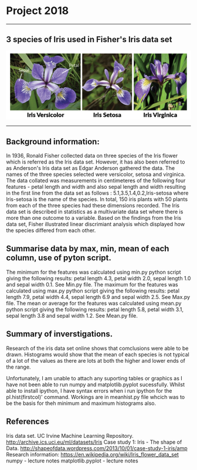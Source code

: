 # Project 2018
-------------------
## 3 species of Iris used in Fisher's Iris data set
![](irisimage.png)



-----------------------------
## Background information:

In 1936, Ronald Fisher collected data on three species of the Iris flower which is referred as the Iris data set. However, it has also been referred to as Anderson's Iris data set as Edgar Anderson gathered the data. The names of the three species selected were versicolor, setosa and virginica. The data collated was measurements in centimeteres of the following four features  - petal length and width and also sepal length and width resulting in the first line from the data set as follows : 5.1,3.5,1.4,0.2,Iris-setosa where Iris-setosa is the name of the species. In total, 150 iris plants with 50 plants from each of the three species had these dimensions recorded.  The Iris data set is described in statistics as a multivariate data set where there is more than one outcome to a variable. Based on the findings from the Iris data set, Fisher illustrated linear discrimiant analysis which displayed how the species differed from each other.    

## Summarise data by max, min, mean of each column, use of pyton script.
The minimum for the features was calculated using min.py python script giving the following results: 
petal length 4.3, petal width 2.0, sepal length 1.0 and sepal width 0.1. See Min.py file.
The maximum for the features was calculated using max.py python script giving the following results: 
petal length 7.9, petal width 4.4, sepal length 6.9 and sepal width 2.5. See Max.py file.
The mean or average for the features was calculated using mean.py python script giving the following results:
petal length 5.8, petal width 3.1, sepal length 3.8 and sepal width 1.2. See Mean.py file.

## Summary of inverstigations.
Research of the iris data set online shows that comclusions were able to be drawn. Histograms would show that the mean of each species is not typical of a lot of the values as there are lots at both the higher and lower ends of the range. 

Unfortunately, I am unable to attach any suporting tables or graphics as I have not been able to run numpy and matplotlib.pyplot sucessfully. Whilst able to install ipython, I have syntax errors when i run ipython for the pl.hist(firstcol)' command.
Workings are in meanhist.py file whcich was to be the basis for theh minimum and maximum histograms also.

## References
Iris data set. UC Irvine Machine Learning Repository. http://archive.ics.uci.eu/ml/datasets/Iris
Case study 1: Iris - The shape of Data. http://shapeofdata.wordpress.com/2013/10/01/case-study-1-iris/amp
Research information: https://en.wikipedia.org/wiki/Iris_flower_data_set
numpy - lecture notes
matplotlib.pyplot - lecture notes
